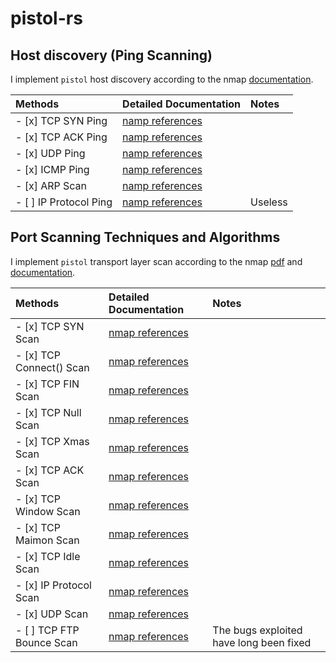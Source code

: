 # pistol-rs

## Host discovery (Ping Scanning)

I implement `pistol` host discovery according to the nmap [documentation](https://nmap.org/book/host-discovery.html).

| Methods                | Detailed Documentation                                                                          | Notes   |
| :--------------------- | :---------------------------------------------------------------------------------------------- | :------ |
| - [x] TCP SYN Ping     | [namp references](https://nmap.org/book/host-discovery-techniques.html#host-discovery-PS)       |         |
| - [x] TCP ACK Ping     | [namp references](https://nmap.org/book/host-discovery-techniques.html#host-discovery-PA)       |         |
| - [x] UDP Ping         | [namp references](https://nmap.org/book/host-discovery-techniques.html#host-discovery-PU)       |         |
| - [x] ICMP Ping        | [namp references](https://nmap.org/book/host-discovery-techniques.html#host-discovery-icmpping) |         |
| - [x] ARP Scan         | [namp references](https://nmap.org/book/host-discovery-techniques.html#arp-scan)                |         |
| - [ ] IP Protocol Ping | [namp references](https://nmap.org/book/host-discovery-techniques.html#host-discovery-PO)       | Useless |

## Port Scanning Techniques and Algorithms

I implement `pistol` transport layer scan according to the nmap [pdf](https://nmap.org/nmap_doc.html) and [documentation](https://nmap.org/book/scan-methods.html).

| Methods                   | Detailed Documentation                                                        | Notes                                   |
| :------------------------ | :---------------------------------------------------------------------------- | :-------------------------------------- |
| - [x] TCP SYN Scan        | [nmap references](https://nmap.org/book/synscan.html)                         |                                         |
| - [x] TCP Connect() Scan  | [nmap references](https://nmap.org/book/scan-methods-connect-scan.html)       |                                         |
| - [x] TCP FIN Scan        | [nmap references](https://nmap.org/book/scan-methods-null-fin-xmas-scan.html) |                                         |
| - [x] TCP Null Scan       | [nmap references](https://nmap.org/book/scan-methods-null-fin-xmas-scan.html) |                                         |
| - [x] TCP Xmas Scan       | [nmap references](https://nmap.org/book/scan-methods-null-fin-xmas-scan.html) |                                         |
| - [x] TCP ACK Scan        | [nmap references](https://nmap.org/book/scan-methods-ack-scan.html)           |                                         |
| - [x] TCP Window Scan     | [nmap references](https://nmap.org/book/scan-methods-window-scan.html)        |                                         |
| - [x] TCP Maimon Scan     | [nmap references](https://nmap.org/book/scan-methods-maimon-scan.html)        |                                         |
| - [x] TCP Idle Scan       | [nmap references](https://nmap.org/book/idlescan.html)                        |                                         |
| - [x] IP Protocol Scan    | [nmap references](https://nmap.org/book/scan-methods-ip-protocol-scan.html)   |                                         |
| - [x] UDP Scan            | [nmap references](https://nmap.org/book/scan-methods-udp-scan.html)           |                                         |
| - [ ] TCP FTP Bounce Scan | [nmap references](https://nmap.org/book/scan-methods-ftp-bounce-scan.html)    | The bugs exploited have long been fixed |

